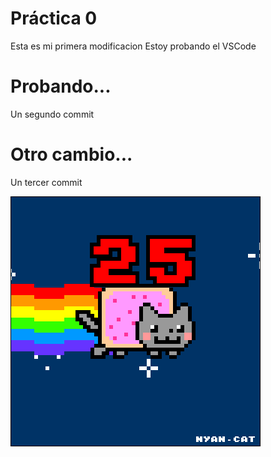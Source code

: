  # Práctica 0
 
 Esta es mi primera modificacion
 Estoy probando el VSCode

 # Probando...
  Un segundo commit

  # Otro cambio...
  Un tercer commit
  
![](Ejercicio2-img1.gif)